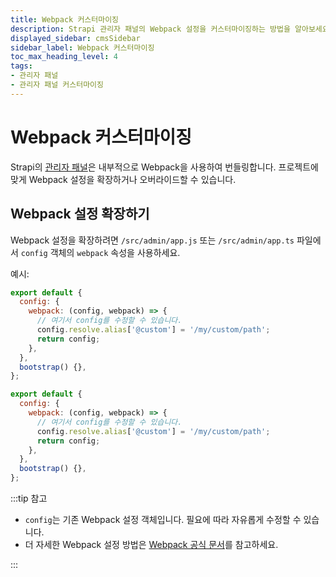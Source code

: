 ```yaml
---
title: Webpack 커스터마이징
description: Strapi 관리자 패널의 Webpack 설정을 커스터마이징하는 방법을 알아보세요.
displayed_sidebar: cmsSidebar
sidebar_label: Webpack 커스터마이징
toc_max_heading_level: 4
tags:
- 관리자 패널
- 관리자 패널 커스터마이징
---
```


# Webpack 커스터마이징

Strapi의 [관리자 패널](/cms/admin-panel-customization)은 내부적으로 Webpack을 사용하여 번들링합니다. 프로젝트에 맞게 Webpack 설정을 확장하거나 오버라이드할 수 있습니다.

## Webpack 설정 확장하기

Webpack 설정을 확장하려면 `/src/admin/app.js` 또는 `/src/admin/app.ts` 파일에서 `config` 객체의 `webpack` 속성을 사용하세요.

예시:

<Tabs groupId="js-ts">
<TabItem value="js" label="JavaScript">

```js title="/src/admin/app.js"
export default {
  config: {
    webpack: (config, webpack) => {
      // 여기서 config를 수정할 수 있습니다.
      config.resolve.alias['@custom'] = '/my/custom/path';
      return config;
    },
  },
  bootstrap() {},
};
```

</TabItem>
<TabItem value="ts" label="TypeScript">

```js title="/src/admin/app.ts"
export default {
  config: {
    webpack: (config, webpack) => {
      // 여기서 config를 수정할 수 있습니다.
      config.resolve.alias['@custom'] = '/my/custom/path';
      return config;
    },
  },
  bootstrap() {},
};
```

</TabItem>
</Tabs>

:::tip 참고

- `config`는 기존 Webpack 설정 객체입니다. 필요에 따라 자유롭게 수정할 수 있습니다.
- 더 자세한 Webpack 설정 방법은 [Webpack 공식 문서](https://webpack.js.org/configuration/)를 참고하세요.

::: 